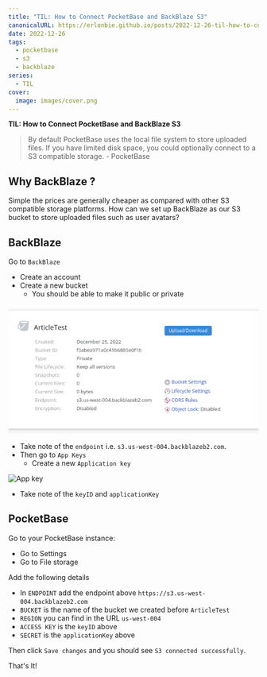 ```yaml
---
title: "TIL: How to Connect PocketBase and BackBlaze S3"
canonicalURL: https://erlonbie.github.io/posts/2022-12-26-til-how-to-connect-pocketbase-and-backblaze-s3/
date: 2022-12-26
tags:
  - pocketbase
  - s3
  - backblaze
series:
  - TIL
cover:
  image: images/cover.png
---
```


**TIL: How to Connect PocketBase and BackBlaze S3**

> By default PocketBase uses the local file system to store uploaded files. If you have limited disk space, you could optionally connect to a S3 compatible storage. - PocketBase

## Why BackBlaze ? 

Simple the prices are generally cheaper as compared with other S3 compatible storage platforms.
How can we set up BackBlaze as our S3 bucket to store uploaded files such as user avatars?

## BackBlaze

Go to `BackBlaze`

- Create an account
- Create a new bucket
    - You should be able to make it public or private

![Bucket](images/bucket.png)

- Take note of the `endpoint` i.e. `s3.us-west-004.backblazeb2.com`.
- Then go to `App Keys`
    - Create a new `Application key`

![App key](images/app_key.png.png)

- Take note of the `keyID` and `applicationKey`

## PocketBase

Go to your PocketBase instance:

- Go to Settings 
- Go to File storage

Add the following details

- In `ENDPOINT` add the endpoint above `https://s3.us-west-004.backblazeb2.com`
- `BUCKET` is the name of the bucket we created before `ArticleTest`
- `REGION` you can find in the URL `us-west-004`
- `ACCESS KEY` is the `keyID` above
- `SECRET` is the `applicationKey` above

Then click `Save changes` and you should see `S3 connected successfully`. 

That's It!